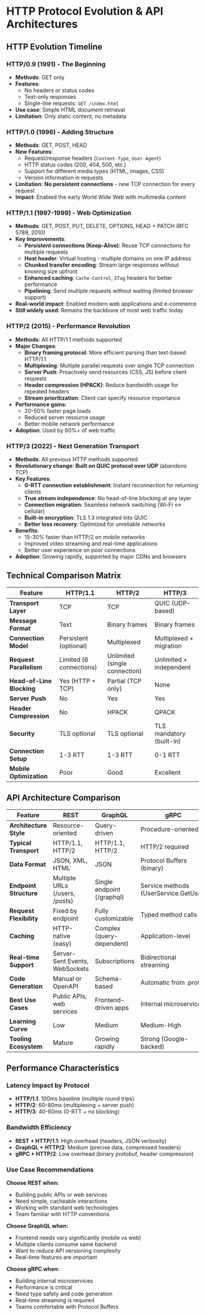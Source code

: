 # HTTP Protocol Evolution & API Architectures

## HTTP Evolution Timeline

### **HTTP/0.9** (1991) - The Beginning
- **Methods**: GET only
- **Features**: 
  - No headers or status codes
  - Text-only responses
  - Single-line requests: `GET /index.html`
- **Use case**: Simple HTML document retrieval
- **Limitation**: Only static content, no metadata

### **HTTP/1.0** (1996) - Adding Structure  
- **Methods**: GET, POST, HEAD
- **New Features**: 
  - Request/response headers (`Content-Type`, `User-Agent`)
  - HTTP status codes (200, 404, 500, etc.)
  - Support for different media types (HTML, images, CSS)
  - Version information in requests
- **Limitation**: **No persistent connections** - new TCP connection for every request
- **Impact**: Enabled the early World Wide Web with multimedia content

### **HTTP/1.1** (1997-1999) - Web Optimization
- **Methods**: GET, POST, PUT, DELETE, OPTIONS, HEAD + PATCH (RFC 5789, 2010)
- **Key Improvements**:
  - **Persistent connections (Keep-Alive)**: Reuse TCP connections for multiple requests
  - **Host header**: Virtual hosting - multiple domains on one IP address
  - **Chunked transfer encoding**: Stream large responses without knowing size upfront
  - **Enhanced caching**: `Cache-Control`, `ETag` headers for better performance
  - **Pipelining**: Send multiple requests without waiting (limited browser support)
- **Real-world impact**: Enabled modern web applications and e-commerce
- **Still widely used**: Remains the backbone of most web traffic today

### **HTTP/2** (2015) - Performance Revolution
- **Methods**: All HTTP/1.1 methods supported
- **Major Changes**:
  - **Binary framing protocol**: More efficient parsing than text-based HTTP/1.1
  - **Multiplexing**: Multiple parallel requests over single TCP connection
  - **Server Push**: Proactively send resources (CSS, JS) before client requests
  - **Header compression (HPACK)**: Reduce bandwidth usage for repeated headers
  - **Stream prioritization**: Client can specify resource importance
- **Performance gains**: 
  - 20-50% faster page loads
  - Reduced server resource usage
  - Better mobile network performance
- **Adoption**: Used by 60%+ of web traffic

### **HTTP/3** (2022) - Next Generation Transport
- **Methods**: All previous HTTP methods supported  
- **Revolutionary change**: **Built on QUIC protocol over UDP** (abandons TCP)
- **Key Features**:
  - **0-RTT connection establishment**: Instant reconnection for returning clients
  - **True stream independence**: No head-of-line blocking at any layer
  - **Connection migration**: Seamless network switching (Wi-Fi ↔ cellular)
  - **Built-in encryption**: TLS 1.3 integrated into QUIC
  - **Better loss recovery**: Optimized for unreliable networks
- **Benefits**:
  - 15-30% faster than HTTP/2 on mobile networks
  - Improved video streaming and real-time applications
  - Better user experience on poor connections
- **Adoption**: Growing rapidly, supported by major CDNs and browsers

## Technical Comparison Matrix

| Feature | HTTP/1.1 | HTTP/2 | HTTP/3 |
|---------|-----------|---------|---------|
| **Transport Layer** | TCP | TCP | QUIC (UDP-based) |
| **Message Format** | Text | Binary frames | Binary frames |
| **Connection Model** | Persistent (optional) | Multiplexed | Multiplexed + migration |
| **Request Parallelism** | Limited (6 connections) | Unlimited (single connection) | Unlimited + independent |
| **Head-of-Line Blocking** | Yes (HTTP + TCP) | Partial (TCP only) | None |
| **Server Push** | No | Yes | Yes |
| **Header Compression** | No | HPACK | QPACK |
| **Security** | TLS optional | TLS optional | TLS mandatory (built-in) |
| **Connection Setup** | 1-3 RTT | 1-3 RTT | 0-1 RTT |
| **Mobile Optimization** | Poor | Good | Excellent |

## API Architecture Comparison

| Feature | REST | GraphQL | gRPC |
|---------|------|---------|------|
| **Architecture Style** | Resource-oriented | Query-driven | Procedure-oriented |
| **Typical Transport** | HTTP/1.1, HTTP/2 | HTTP/1.1, HTTP/2 | HTTP/2 required |
| **Data Format** | JSON, XML, HTML | JSON | Protocol Buffers (binary) |
| **Endpoint Structure** | Multiple URLs (/users, /posts) | Single endpoint (/graphql) | Service methods (UserService.GetUser) |
| **Request Flexibility** | Fixed by endpoint | Fully customizable | Typed method calls |
| **Caching** | HTTP-native (easy) | Complex (query-dependent) | Application-level |
| **Real-time Support** | Server-Sent Events, WebSockets | Subscriptions | Bidirectional streaming |
| **Code Generation** | Manual or OpenAPI | Schema-based | Automatic from .proto |
| **Best Use Cases** | Public APIs, web services | Frontend-driven apps | Internal microservices |
| **Learning Curve** | Low | Medium | Medium-High |
| **Tooling Ecosystem** | Mature | Growing rapidly | Strong (Google-backed) |

## Performance Characteristics

### **Latency Impact by Protocol**
- **HTTP/1.1**: 100ms baseline (multiple round trips)
- **HTTP/2**: 60-80ms (multiplexing + server push)  
- **HTTP/3**: 40-60ms (0-RTT + no blocking)

### **Bandwidth Efficiency**
- **REST + HTTP/1.1**: High overhead (headers, JSON verbosity)
- **GraphQL + HTTP/2**: Medium (precise data, compressed headers)
- **gRPC + HTTP/2**: Low overhead (binary protobuf, header compression)

### **Use Case Recommendations**

**Choose REST when:**
- Building public APIs or web services
- Need simple, cacheable interactions
- Working with standard web technologies
- Team familiar with HTTP conventions

**Choose GraphQL when:**
- Frontend needs vary significantly (mobile vs web)
- Multiple clients consume same backend
- Want to reduce API versioning complexity
- Real-time features are important

**Choose gRPC when:**
- Building internal microservices
- Performance is critical
- Need type safety and code generation
- Real-time streaming is required
- Teams comfortable with Protocol Buffers
